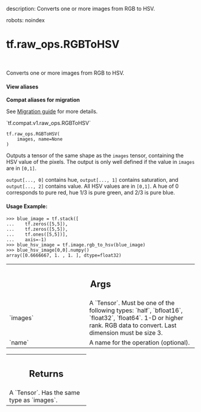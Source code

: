 description: Converts one or more images from RGB to HSV.

robots: noindex

# tf.raw_ops.RGBToHSV

<!-- Insert buttons and diff -->

<table class="tfo-notebook-buttons tfo-api nocontent" align="left">

</table>



Converts one or more images from RGB to HSV.

<section class="expandable">
  <h4 class="showalways">View aliases</h4>
  <p>
<b>Compat aliases for migration</b>
<p>See
<a href="https://www.tensorflow.org/guide/migrate">Migration guide</a> for
more details.</p>
<p>`tf.compat.v1.raw_ops.RGBToHSV`</p>
</p>
</section>

<pre class="devsite-click-to-copy prettyprint lang-py tfo-signature-link">
<code>tf.raw_ops.RGBToHSV(
    images, name=None
)
</code></pre>



<!-- Placeholder for "Used in" -->

Outputs a tensor of the same shape as the `images` tensor, containing the HSV
value of the pixels. The output is only well defined if the value in `images`
are in `[0,1]`.

`output[..., 0]` contains hue, `output[..., 1]` contains saturation, and
`output[..., 2]` contains value. All HSV values are in `[0,1]`. A hue of 0
corresponds to pure red, hue 1/3 is pure green, and 2/3 is pure blue.

#### Usage Example:



```
>>> blue_image = tf.stack([
...    tf.zeros([5,5]),
...    tf.zeros([5,5]),
...    tf.ones([5,5])],
...    axis=-1)
>>> blue_hsv_image = tf.image.rgb_to_hsv(blue_image)
>>> blue_hsv_image[0,0].numpy()
array([0.6666667, 1. , 1. ], dtype=float32)
```

<!-- Tabular view -->
 <table class="responsive fixed orange">
<colgroup><col width="214px"><col></colgroup>
<tr><th colspan="2"><h2 class="add-link">Args</h2></th></tr>

<tr>
<td>
`images`
</td>
<td>
A `Tensor`. Must be one of the following types: `half`, `bfloat16`, `float32`, `float64`.
1-D or higher rank. RGB data to convert. Last dimension must be size 3.
</td>
</tr><tr>
<td>
`name`
</td>
<td>
A name for the operation (optional).
</td>
</tr>
</table>



<!-- Tabular view -->
 <table class="responsive fixed orange">
<colgroup><col width="214px"><col></colgroup>
<tr><th colspan="2"><h2 class="add-link">Returns</h2></th></tr>
<tr class="alt">
<td colspan="2">
A `Tensor`. Has the same type as `images`.
</td>
</tr>

</table>

